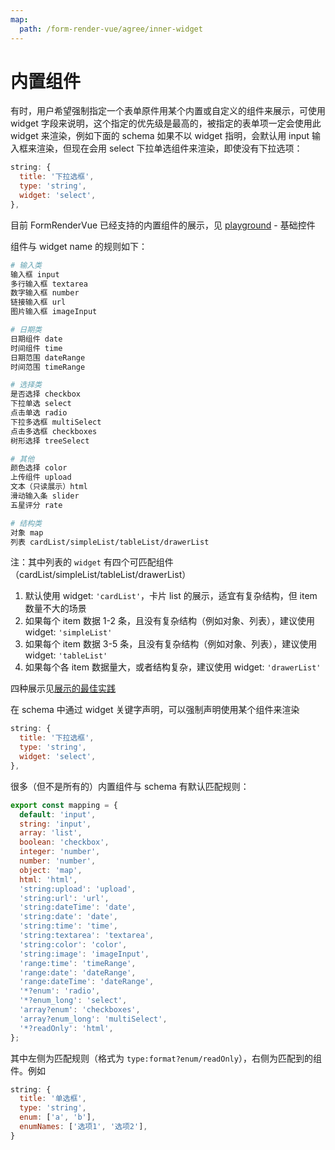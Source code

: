 ```yaml
---
map:
  path: /form-render-vue/agree/inner-widget
---
```


<div style="margin:24px 0" />

# 内置组件

有时，用户希望强制指定一个表单原件用某个内置或自定义的组件来展示，可使用 widget 字段来说明，这个指定的优先级是最高的，被指定的表单项一定会使用此 widget 来渲染，例如下面的 schema 如果不以 widget 指明，会默认用 input 输入框来渲染，但现在会用 select 下拉单选组件来渲染，即使没有下拉选项：

```js
string: {
  title: '下拉选框',
  type: 'string',
  widget: 'select',
},
```

目前 FormRenderVue 已经支持的内置组件的展示，见 [playground](https://xrender.fun/playground) - 基础控件

组件与 widget name 的规则如下：

```sh
# 输入类
输入框 input
多行输入框 textarea
数字输入框 number
链接输入框 url
图片输入框 imageInput

# 日期类
日期组件 date
时间组件 time
日期范围 dateRange
时间范围 timeRange

# 选择类
是否选择 checkbox
下拉单选 select
点击单选 radio
下拉多选框 multiSelect
点击多选框 checkboxes
树形选择 treeSelect

# 其他
颜色选择 color
上传组件 upload
文本（只读展示）html
滑动输入条 slider
五星评分 rate

# 结构类
对象 map
列表 cardList/simpleList/tableList/drawerList
```

注：其中列表的 `widget` 有四个可匹配组件（cardList/simpleList/tableList/drawerList）

1. 默认使用 widget: `'cardList'`，卡片 list 的展示，适宜有复杂结构，但 item 数量不大的场景
2. 如果每个 item 数据 1-2 条，且没有复杂结构（例如对象、列表），建议使用 widget: `'simpleList'`
3. 如果每个 item 数据 3-5 条，且没有复杂结构（例如对象、列表），建议使用 widget: `'tableList'`
4. 如果每个各 item 数据量大，或者结构复杂，建议使用 widget: `'drawerList'`

四种展示见[展示的最佳实践](/form-render-vue/advanced/display/#列表的展示)

在 schema 中通过 widget 关键字声明，可以强制声明使用某个组件来渲染

```js
string: {
  title: '下拉选框',
  type: 'string',
  widget: 'select',
},
```

很多（但不是所有的）内置组件与 schema 有默认匹配规则：

```js
export const mapping = {
  default: 'input',
  string: 'input',
  array: 'list',
  boolean: 'checkbox',
  integer: 'number',
  number: 'number',
  object: 'map',
  html: 'html',
  'string:upload': 'upload',
  'string:url': 'url',
  'string:dateTime': 'date',
  'string:date': 'date',
  'string:time': 'time',
  'string:textarea': 'textarea',
  'string:color': 'color',
  'string:image': 'imageInput',
  'range:time': 'timeRange',
  'range:date': 'dateRange',
  'range:dateTime': 'dateRange',
  '*?enum': 'radio',
  '*?enum_long': 'select',
  'array?enum': 'checkboxes',
  'array?enum_long': 'multiSelect',
  '*?readOnly': 'html',
};
```

其中左侧为匹配规则（格式为 `type:format?enum/readOnly`），右侧为匹配到的组件。例如

```js
string: {
  title: '单选框',
  type: 'string',
  enum: ['a', 'b'],
  enumNames: ['选项1', '选项2'],
}
```
